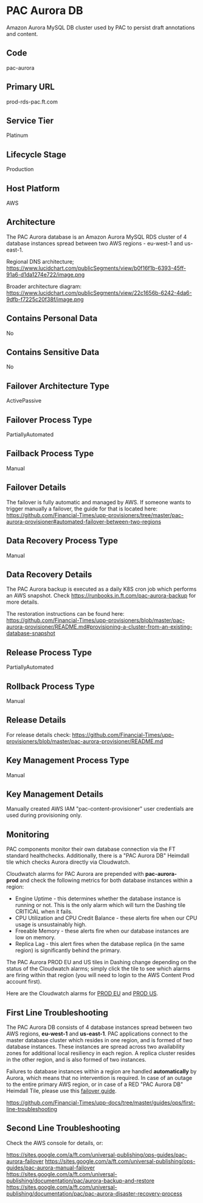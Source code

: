 <!--
    Written in the format prescribed by https://github.com/Financial-Times/runbook.md.
    Any future edits should abide by this format.
-->
# PAC Aurora DB

Amazon Aurora MySQL DB cluster used by PAC to persist draft annotations and content.

## Code

pac-aurora

## Primary URL

prod-rds-pac.ft.com

## Service Tier

Platinum

## Lifecycle Stage

Production

## Host Platform

AWS

## Architecture

The PAC Aurora database is an Amazon Aurora MySQL RDS cluster of 4 database instances spread between two AWS regions - eu-west-1 and us-east-1.

Regional DNS architecture;
<https://www.lucidchart.com/publicSegments/view/b0f16f1b-6393-45ff-91a6-d1da1274e722/image.png>

Broader architecture diagram:
<https://www.lucidchart.com/publicSegments/view/22c1656b-6242-4da6-9dfb-f7225c20f38f/image.png>

## Contains Personal Data

No

## Contains Sensitive Data

No

<!-- Placeholder - remove HTML comment markers to activate
## Can Download Personal Data
Choose Yes or No

...or delete this placeholder if not applicable to this system
-->

<!-- Placeholder - remove HTML comment markers to activate
## Can Contact Individuals
Choose Yes or No

...or delete this placeholder if not applicable to this system
-->

## Failover Architecture Type

ActivePassive

## Failover Process Type

PartiallyAutomated

## Failback Process Type

Manual

## Failover Details

The failover is fully automatic and managed by AWS.
If someone wants to trigger manually a failover, the guide for that is located here:
<https://github.com/Financial-Times/upp-provisioners/tree/master/pac-aurora-provisioner#automated-failover-between-two-regions>

## Data Recovery Process Type

Manual

## Data Recovery Details

The PAC Aurora backup is executed as a daily K8S cron job which performs an AWS snapshot.
Check <https://runbooks.in.ft.com/pac-aurora-backup> for more details.

The restoration instructions can be found here:
<https://github.com/Financial-Times/upp-provisioners/blob/master/pac-aurora-provisioner/README.md#provisioning-a-cluster-from-an-existing-database-snapshot>

## Release Process Type

PartiallyAutomated

## Rollback Process Type

Manual

## Release Details

For release details check:
<https://github.com/Financial-Times/upp-provisioners/blob/master/pac-aurora-provisioner/README.md>

<!-- Placeholder - remove HTML comment markers to activate
## Heroku Pipeline Name
Enter descriptive text satisfying the following:
This is the name of the Heroku pipeline for this system. If you don't have a pipeline, this is the name of the app in Heroku. A pipeline is a group of Heroku apps that share the same codebase where each app in a pipeline represents the different stages in a continuous delivery workflow, i.e. staging, production.

...or delete this placeholder if not applicable to this system
-->

## Key Management Process Type

Manual

## Key Management Details

Manually created AWS IAM "pac-content-provisioner" user credentials are used during provisioning only.

## Monitoring

<div>
    <p>PAC components monitor their own database connection via the FT standard healthchecks. Additionally, there is a "PAC Aurora DB" Heimdall tile which checks Aurora directly via Cloudwatch.</p>
    <p>Cloudwatch alarms for PAC Aurora are prepended with <b>pac-aurora-prod</b>&nbsp;and check the following metrics for both database instances within a region:</p>
    <ul>
        <li>Engine Uptime - this determines whether the database instance is running or not. This is the only alarm which will turn the Dashing tile CRITICAL when it fails.</li>
        <li>CPU Utilization and CPU Credit Balance - these alerts fire when our CPU usage is unsustainably high.</li>
        <li>Freeable Memory - these alerts fire when our database instances are low on memory.</li>
        <li>Replica Lag - this alert fires when the database replica (in the same region) is significantly behind the primary.</li>
    </ul>
    <p>The PAC Aurora PROD EU and US tiles in Dashing change depending on the status of the Cloudwatch alarms; simply click the tile to see which alarms are firing within that region (you will need to login to the AWS Content Prod account first).</p>
    <p>Here are the Cloudwatch alarms for <a href="https://eu-west-1.console.aws.amazon.com/cloudwatch/home?region=eu-west-1#alarmsV2:?~(search~'pac-aurora-prod~alarmStateFilter~'ALL~alarmTypeFilter~'ALL~currentPageIndex~'1)" target="_blank">PROD EU</a> and <a href="https://console.aws.amazon.com/cloudwatch/home?region=us-east-1#alarmsV2:?~(search~'pac-aurora-prod~alarmStateFilter~'ALL~alarmTypeFilter~'ALL~currentPageIndex~'1)" target="_blank">PROD US</a>.</p>
</div>

## First Line Troubleshooting

<div>
    <p>The PAC Aurora DB consists of 4 database instances spread between two AWS regions, <b>eu-west-1</b> and <b>us-east-1</b>. PAC applications connect to the master database cluster which resides in one region, and is formed of two database instances. These instances are spread across two availability zones for additional local resiliency in each region. A replica cluster resides in the other region, and is also formed of two instances.</p>
    <p>Failures to database instances within a region are handled <b>automatically</b> by Aurora, which means that no intervention is required. In case of an outage to the entire primary AWS region, or in case of a RED "PAC Aurora DB" Heimdall Tile, please use this <a href="https://sites.google.com/a/ft.com/universal-publishing/ops-guides/pac-aurora-failover" target="_blank">failover guide</a>.
    </p>
</div>

<https://github.com/Financial-Times/upp-docs/tree/master/guides/ops/first-line-troubleshooting>

## Second Line Troubleshooting

Check the AWS console for details, or:

<https://sites.google.com/a/ft.com/universal-publishing/ops-guides/pac-aurora-failover>
<https://sites.google.com/a/ft.com/universal-publishing/ops-guides/pac-aurora-manual-failover>
<https://sites.google.com/a/ft.com/universal-publishing/documentation/pac/aurora-backup-and-restore>
<https://sites.google.com/a/ft.com/universal-publishing/documentation/pac/pac-aurora-disaster-recovery-process>